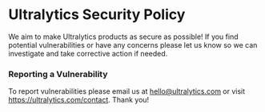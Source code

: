 # Ultralytics Security Policy

We aim to make Ultralytics products as secure as possible! If you find potential vulnerabilities or have any concerns please let us know so we can investigate and take corrective action if needed.

### Reporting a Vulnerability

To report vulnerabilities please email us at hello@ultralytics.com or visit https://ultralytics.com/contact. Thank you!
